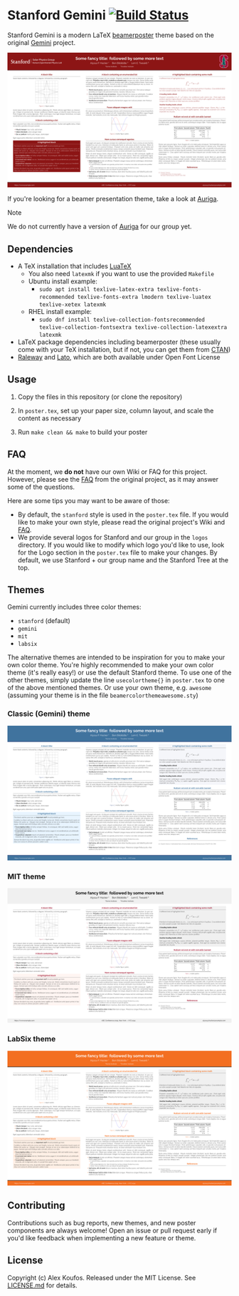 # Stanford Gemini [![Build Status](https://github.com/stanford-solar/latex-beamer-gemini/workflows/CI/badge.svg)](https://github.com/stanford-solar/latex-beamer-gemini/actions?query=workflow%3ACI)

Stanford Gemini is a modern LaTeX [beamerposter] theme based on the original
[Gemini] project.

<p align="center">
<a href="assets/poster-stanford.pdf">
<img src="assets/poster-stanford.png">
</a>
</p>

If you're looking for a beamer presentation theme, take a look at [Auriga].

> [!NOTE]
> We do not currently have a version of [Auriga] for our group yet.

## Dependencies

* A TeX installation that includes [LuaTeX]
  * You also need `latexmk` if you want to use the provided `Makefile`
  * Ubuntu install example:
    * `sudo apt install texlive-latex-extra texlive-fonts-recommended texlive-fonts-extra lmodern texlive-luatex texlive-xetex latexmk`
  * RHEL install example:
    * `sudo dnf install texlive-collection-fontsrecommended texlive-collection-fontsextra texlive-collection-latexextra latexmk`
* LaTeX package dependencies including beamerposter (these usually come with
  your TeX installation, but if not, you can get them from [CTAN])
* [Raleway] and [Lato], which are both available under Open Font License

## Usage

1. Copy the files in this repository (or clone the repository)

1. In `poster.tex`, set up your paper size, column layout, and scale the
   content as necessary

1. Run `make clean && make` to build your poster

## FAQ

At the moment, we **do not** have our own Wiki or FAQ for this project.
However, please see the [FAQ] from the original project, as it may answer some
of the questions.

Here are some tips you may want to be aware of those:
- By default, the `stanford` style is used in the `poster.tex` file.
  If you would like to make your own style, please read the original project's
  Wiki and [FAQ].
- We provide several logos for Stanford and our group in the `logos` directory.
  If you would like to modify which logo you'd like to use, look for the Logo
  section in the `poster.tex` file to make your changes.
  By default, we use Stanford + our group name and the Stanford Tree at the top.


## Themes

Gemini currently includes three color themes:

* `stanford` (default)
* `gemini`
* `mit`
* `labsix`

The alternative themes are intended to be inspiration for you to make your own
color theme.
You're highly recommended to make your own color theme (it's really easy!)
or use the default Stanford theme.
To use one of the other themes, simply update the line `usecolortheme{}` in
`poster.tex` to one of the above mentioned themes.
Or use your own theme, e.g. `awesome` (assuming your theme is in the file
`beamercolorthemeawesome.sty`)

### Classic (Gemini) theme

<p align="center">
<a href="assets/poster-gemini.pdf">
<img src="assets/poster-gemini.png">
</a>
</p>

### MIT theme

<p align="center">
<a href="assets/poster-mit.pdf">
<img src="assets/poster-mit.png">
</a>
</p>

### LabSix theme

<p align="center">
<a href="assets/poster-labsix.pdf">
<img src="assets/poster-labsix.png">
</a>
</p>

## Contributing

Contributions such as bug reports, new themes, and new poster components are
always welcome!
Open an issue or pull request early if you'd like feedback when implementing a
new feature or theme.

## License

Copyright (c) Alex Koufos. Released under the MIT License. See
[LICENSE.md][license] for details.

[beamerposter]: https://github.com/deselaers/latex-beamerposter
[Gemini]: https://github.com/anishathalye/gemini
[Auriga]: https://github.com/anishathalye/auriga
[LuaTeX]: http://www.luatex.org/
[CTAN]: https://ctan.org/
[Raleway]: https://www.fontsquirrel.com/fonts/raleway
[Lato]: https://www.fontsquirrel.com/fonts/lato
[license]: LICENSE.md
[FAQ]: https://github.com/anishathalye/gemini/wiki/FAQ
